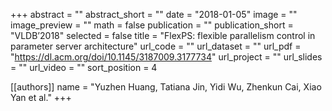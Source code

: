 +++
abstract = ""
abstract_short = ""
date = "2018-01-05"
image = ""
image_preview = ""
math = false
publication = ""
publication_short = "VLDB’2018"
selected = false
title = "FlexPS: flexible parallelism control in parameter server architecture"
url_code = ""
url_dataset = ""
url_pdf = "https://dl.acm.org/doi/10.1145/3187009.3177734"
url_project = ""
url_slides = ""
url_video = ""
sort_position = 4

[[authors]]
name = "Yuzhen Huang, Tatiana Jin, Yidi Wu, Zhenkun Cai, Xiao Yan et al."
+++